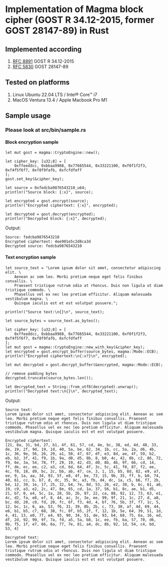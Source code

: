 # Implementation of Magma block cipher (GOST R 34.12-2015, former GOST 28147-89) in Rust

## Implemented according

1. [RFC 8891](https://datatracker.ietf.org/doc/html/rfc8891.html) GOST R 34.12-2015
2. [RFC 5830](https://datatracker.ietf.org/doc/html/rfc5830) GOST 28147-89

## Tested on platforms

1. Linux Ubuntu 22.04 LTS / Intel® Core™ i7
2. MacOS Ventura 13.4 / Apple Macbook Pro M1

## Sample usage

### Please look at src/bin/sample.rs

#### Block encryption sample

    let mut gost = magma::CryptoEngine::new();

    let cipher_key: [u32;8] = [
        0xffeeddcc, 0xbbaa9988, 0x77665544, 0x33221100, 0xf0f1f2f3, 0xf4f5f6f7, 0xf8f9fafb, 0xfcfdfeff
    ];
    gost.set_key(&cipher_key);

    let source = 0xfedcba9876543210_u64;
    println!("Source block: {:x}", source);

    let encrypted = gost.encrypt(source);
    println!("Encrypted ciphertext: {:x}", encrypted);

    let decrypted = gost.decrypt(encrypted);
    println!("Decrypted block: {:x}", decrypted);

Output:

    Source: fedcba9876543210
    Encrypted ciphertext: 4ee901e5c2d8ca3d
    Decrypted source: fedcba9876543210

#### Text encryption sample

    let source_text = "Lorem ipsum dolor sit amet, consectetur adipiscing elit. \
        Aenean ac sem leo. Morbi pretium neque eget felis finibus convallis. \
        Praesent tristique rutrum odio at rhoncus. Duis non ligula ut diam tristique commodo. \
        Phasellus vel ex nec leo pretium efficitur. Aliquam malesuada vestibulum magna. \
        Quisque iaculis est et est volutpat posuere.";

    println!("Source text:\n{}\n", source_text);

    let source_bytes = source_text.as_bytes();

    let cipher_key: [u32;8] = [
        0xffeeddcc, 0xbbaa9988, 0x77665544, 0x33221100, 0xf0f1f2f3, 0xf4f5f6f7, 0xf8f9fafb, 0xfcfdfeff
    ];
    let mut gost = magma::CryptoEngine::new_with_key(&cipher_key);
    let encrypted = gost.encrypt_buffer(source_bytes, magma::Mode::ECB);
    println!("Encrypted ciphertext:\n{:x?}\n", encrypted);

    let mut decrypted = gost.decrypt_buffer(&encrypted, magma::Mode::ECB);

    // remove padding bytes
    decrypted.truncate(source_bytes.len());

    let decrypted_text = String::from_utf8(decrypted).unwrap();
    println!("Decrypted text:\n{}\n", decrypted_text);

Output:

    Source text:
    Lorem ipsum dolor sit amet, consectetur adipiscing elit. Aenean ac sem leo. Morbi pretium neque eget felis finibus convallis. Praesent tristique rutrum odio at rhoncus. Duis non ligula ut diam tristique commodo. Phasellus vel ex nec leo pretium efficitur. Aliquam malesuada vestibulum magna. Quisque iaculis est et est volutpat posuere.

    Encrypted ciphertext:
    [21, 8a, 31, bd, 27, b1, 4f, 61, 57, cd, 4e, bc, 38, ed, 4d, 48, 33, de, 19, 2f, 9d, 19, 1d, 40, 5a, be, 62, 34, 1b, cc, 5a, 2a, d6, 4b, 1c, 36, 9e, 56, 26, 29, a1, 50, 47, 67, df, e3, 8d, ae, 4f, 59, b2, eb, b2, 3f, 41, f9, 1b, 9a, d0, d5, 8b, 8, b0, 4c, 42, 8b, c2, 86, 72, f9, 6e, 3a, 54, 78, ff, 29, 19, 42, d3, d0, 8b, 4b, 9f, 66, cd, 14, ff, de, ec, ee, c2, a3, cd, 6d, 64, 4f, 3c, 5c, 41, f0, 87, f2, ee, 4c, f8, 18, d9, bc, 2c, bb, ab, 47, ce, 3, 1, 15, b5, 8d, 82, e9, a7, ee, 9, 1a, aa, 34, 93, 5f, e8, 4f, be, 73, 15, 9b, 35, ff, b, b0, 74, 40, 61, cc, b, b7, d, dc, 35, 9c, a3, fb, d4, dc, 1a, c5, b6, f7, 2b, b4, 12, 39, 1e, 17, 25, 32, b4, 7e, 8d, 53, 26, e2, 38, b, 6c, 61, a6, 19, c9, a3, e2, 2c, 47, 8e, 65, cd, 1a, 37, 56, b1, 8c, ae, b1, d5, 21, b7, 0, e4, 5c, 1a, 28, 5b, 2b, 97, 22, ca, 88, 92, 12, 73, 63, e1, 4c, d2, fa, e8, ef, 8, 44, ac, 3c, 3e, ee, 99, 9f, 21, 1c, 27, d, a8, bc, dd, 20, c0, fd, 20, fc, 6f, f3, 4d, 4, bf, 76, 5b, 3f, f7, 1c, 5, 12, bc, 1c, 6, aa, 53, f6, 31, 39, 8b, 2b, c, 73, 30, af, 4d, 69, 44, e6, b1, b5, c7, 68, 38, fc, 8f, b5, 2f, f, 12, 1b, 5e, 64, 39, 51, 1d, 4, 41, 13, e0, 77, e4, 93, 90, 34, 51, de, 93, b4, 68, 75, 6a, 16, ed, df, 2d, 92, 99, 9f, 7a, fd, a5, 5a, b8, 1c, ee, fb, ba, 57, 70, d6, 9b, f5, 1f, e7, 66, 6a, 77, 7e, 81, a4, dc, 8b, 92, 1d, 54, c4, bd, 53, 4]

    Decrypted text:
    Lorem ipsum dolor sit amet, consectetur adipiscing elit. Aenean ac sem leo. Morbi pretium neque eget felis finibus convallis. Praesent tristique rutrum odio at rhoncus. Duis non ligula ut diam tristique commodo. Phasellus vel ex nec leo pretium efficitur. Aliquam malesuada vestibulum magna. Quisque iaculis est et est volutpat posuere.
